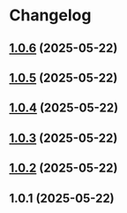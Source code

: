 # Changelog

## [1.0.6](https://github.com/cypcypcyp123/OurYun_log_test/compare/v1.0.5...v1.0.6) (2025-05-22)

## [1.0.5](https://github.com/cypcypcyp123/OurYun_log_test/compare/v1.0.4...v1.0.5) (2025-05-22)

## [1.0.4](https://github.com/cypcypcyp123/OurYun_log_test/compare/v1.0.3...v1.0.4) (2025-05-22)

## [1.0.3](https://github.com/cypcypcyp123/OurYun_log_test/compare/v1.0.2...v1.0.3) (2025-05-22)

## [1.0.2](https://github.com/cypcypcyp123/OurYun_log_test/compare/v1.0.0-pre.1.0.1...v1.0.2) (2025-05-22)

## 1.0.1 (2025-05-22)
